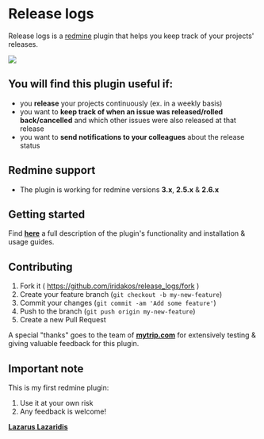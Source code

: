 # Release logs

Release logs is a [redmine](http://redmine.org) plugin that helps you keep track of your projects' releases.

![](http://4.bp.blogspot.com/-SlSAmmjIJ-8/VSBBQXWLf8I/AAAAAAAABWw/VuSau8Jz29E/s1600/release-log-home.png)

## You will find this plugin useful if:

* you **release** your projects continuously (ex. in a weekly basis)
* you want to **keep track of when an issue was released/rolled back/cancelled** and which other issues were also released at that release
* you want to **send notifications to your colleagues** about the release status

## Redmine support

* The plugin is working for redmine versions **3.x**, **2.5.x** & **2.6.x**

## Getting started

Find [**here**](http://www.arubystory.com/p/redmine-release-logs-getting-started.html?sr=gth) a full description of the plugin's functionality and installation & usage guides.

## Contributing

1. Fork it ( https://github.com/iridakos/release_logs/fork )
2. Create your feature branch (`git checkout -b my-new-feature`)
3. Commit your changes (`git commit -am 'Add some feature'`)
4. Push to the branch (`git push origin my-new-feature`)
5. Create a new Pull Request

A special "thanks" goes to the team of [**mytrip.com**](http://mytrip.com) for extensively testing & giving valuable feedback for this plugin.

## Important note
This is my first redmine plugin:
1. Use it at your own risk
2. Any feedback is welcome!

[**Lazarus Lazaridis**](http://www.arubystory.com)
